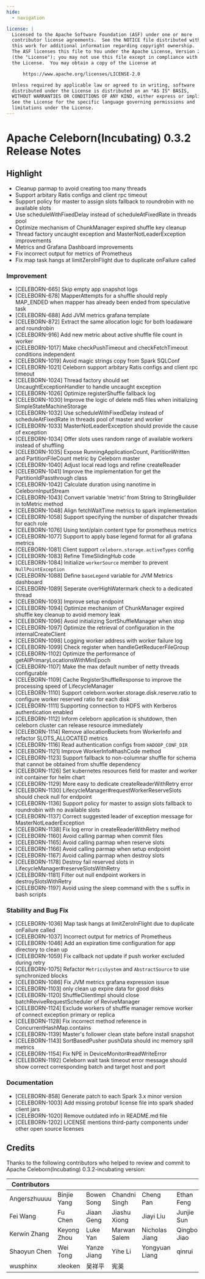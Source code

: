 ```yaml
---
hide:
  - navigation

license: |
  Licensed to the Apache Software Foundation (ASF) under one or more
  contributor license agreements.  See the NOTICE file distributed with
  this work for additional information regarding copyright ownership.
  The ASF licenses this file to You under the Apache License, Version 2.0
  (the "License"); you may not use this file except in compliance with
  the License.  You may obtain a copy of the License at

      https://www.apache.org/licenses/LICENSE-2.0

  Unless required by applicable law or agreed to in writing, software
  distributed under the License is distributed on an "AS IS" BASIS,
  WITHOUT WARRANTIES OR CONDITIONS OF ANY KIND, either express or implied.
  See the License for the specific language governing permissions and
  limitations under the License.
---
```


# Apache Celeborn(Incubating) 0.3.2 Release Notes

## Highlight

- Cleanup parmap to avoid creating too many threads
- Support arbitary Ratis configs and client rpc timeout
- Support policy for master to assign slots fallback to roundrobin with no available slots
- Use scheduleWithFixedDelay instead of scheduleAtFixedRate in threads pool
- Optimize mechanism of ChunkManager expired shuffle key cleanup
- Thread factory uncaught exception and MasterNotLeaderException improvements
- Metrics and Grafana Dashboard improvements
- Fix incorrect output for metrics of Prometheus
- Fix map task hangs at limitZeroInFlight due to duplicate onFailure called

### Improvement

- [CELEBORN-665] Skip empty app snapshot logs
- [CELEBORN-678] MapperAttempts for a shuffle should reply MAP_ENDED when mapper has already been ended from speculative task
- [CELEBORN-688] Add JVM metrics grafana template
- [CELEBORN-872] Extract the same allocation logic for both loadaware and roundrobin
- [CELEBORN-916] Add new metric about active shuffle file count in worker
- [CELEBORN-1017] Make checkPushTimeout and checkFetchTimeout conditions independent
- [CELEBORN-1019] Avoid magic strings copy from Spark SQLConf
- [CELEBORN-1021] Celeborn support arbitary Ratis configs and client rpc timeout
- [CELEBORN-1024] Thread factory should set UncaughtExceptionHandler to handle uncaught exception
- [CELEBORN-1026] Optimize registerShuffle fallback log
- [CELEBORN-1030] Improve the logic of delete md5 files when initializing SimpleStateMachineStorage
- [CELEBORN-1032] Use scheduleWithFixedDelay instead of scheduleAtFixedRate in threads pool of master and worker
- [CELEBORN-1033] MasterNotLeaderException should provide the cause of exception
- [CELEBORN-1034] Offer slots uses random range of available workers instead of shuffling
- [CELEBORN-1035] Expose RunningApplicationCount, PartitionWritten and PartitionFileCount metric by Celeborn master
- [CELEBORN-1040] Adjust local read logs and refine createReader
- [CELEBORN-1041] Improve the implementation for get the PartitionIdPassthrough class
- [CELEBORN-1042] Calculate duration using nanotime in CelebornInputStream
- [CELEBORN-1043] Convert variable ‘metric’ from String to StringBuilder in toMetric method
- [CELEBORN-1048] Align fetchWaitTime metrics to spark implementation
- [CELEBORN-1058] Support specifying the number of dispatcher threads for each role
- [CELEBORN-1076] Using text/plain content type for prometheus metrics
- [CELEBORN-1077] Support to apply base legend format for all grafana metrics
- [CELEBORN-1081] Client support `celeborn.storage.activeTypes` config
- [CELEBORN-1083] Refine TimeSlidingHub code
- [CELEBORN-1084] Initialize `workerSource` member to prevent `NullPointException`
- [CELEBORN-1088] Define `baseLegend` variable for JVM Metrics dashboard
- [CELEBORN-1089] Seperate overHighWatermark check to a dedicated thread
- [CELEBORN-1093] Improve setup endpoint
- [CELEBORN-1094] Optimize mechanism of ChunkManager expired shuffle key cleanup to avoid memory leak
- [CELEBORN-1096] Avoid initializing SortShuffleManager when stop
- [CELEBORN-1097] Optimize the retrieval of configuration in the internalCreateClient
- [CELEBORN-1098] Logging worker address with worker failure log
- [CELEBORN-1099] Check register when handleGetReducerFileGroup
- [CELEBORN-1102] Optimize the performance of getAllPrimaryLocationsWithMinEpoch
- [CELEBORN-1107] Make the max default number of netty threads configurable
- [CELEBORN-1109] Cache RegisterShuffleResponse to improve the processing speed of LifecycleManager
- [CELEBORN-1110] Support celeborn.worker.storage.disk.reserve.ratio to configure worker reserved ratio for each disk
- [CELEBORN-1111] Supporting connection to HDFS with Kerberos authentication enabled
- [CELEBORN-1112] Inform celeborn application is shutdown, then celeborn cluster can release resource immediately
- [CELEBORN-1114] Remove allocationBuckets from WorkerInfo and refactor SLOTS_ALLOCATED metrics
- [CELEBORN-1116] Read authentication configs from `HADOOP_CONF_DIR`
- [CELEBORN-1121] Improve WorkerInfo#hashCode method
- [CELEBORN-1123] Support fallback to non-columnar shuffle for schema that cannot be obtained from shuffle dependency
- [CELEBORN-1126] Set kubernetes resources field for master and worker init container for helm chart
- [CELEBORN-1129] More easy to dedicate createReaderWithRetry error
- [CELEBORN-1130] LifecycleManager#requestWorkerReserveSlots should check null for endpoint
- [CELEBORN-1136] Support policy for master to assign slots fallback to roundrobin with no available slots
- [CELEBORN-1137] Correct suggested leader of exception message for MasterNotLeaderException
- [CELEBORN-1138] Fix log error in createReaderWithRetry method
- [CELEBORN-1160] Avoid calling parmap when commit files
- [CELEBORN-1165] Avoid calling parmap when reserve slots
- [CELEBORN-1166] Avoid calling parmap when setup endpoint
- [CELEBORN-1167] Avoid calling parmap when destroy slots
- [CELEBORN-1178] Destroy fail reserved slots in LifecycleManager#reserveSlotsWithRetry
- [CELEBORN-1181] Filter out null endpoint workers in destroySlotsWithRetry
- [CELEBORN-1197] Avoid using the sleep command with the s suffix in bash scripts

### Stability and Bug Fix

- [CELEBORN-1036] Map task hangs at limitZeroInFlight due to duplicate onFailure called
- [CELEBORN-1037] Incorrect output for metrics of Prometheus
- [CELEBORN-1046] Add an expiration time configuration for app directory to clean up
- [CELEBORN-1059] Fix callback not update if push worker excluded during retry
- [CELEBORN-1075] Refactor `MetricsSystem` and `AbstractSource` to use synchronized blocks
- [CELEBORN-1086] Fix JVM metrics grafana expression issue
- [CELEBORN-1103] only clean up expire data for good disks
- [CELEBORN-1120] ShuffleClientImpl should close batchReviveRequestScheduler of ReviveManager
- [CELEBORN-1124] Exclude workers of shuffle manager remove worker of connect exception primary or replica
- [CELEBORN-1128] Fix incorrect method reference in ConcurrentHashMap.contains
- [CELEBORN-1139] Master's follower clean state before install snapshot
- [CELEBORN-1143] SortBasedPusher pushData should inc memory spill metrics
- [CELEBORN-1154] Fix NPE in DeviceMonitor#readWriteError
- [CELEBORN-1192] Celeborn wait task timeout error message should show correct corresponding batch and target host and port

### Documentation

- [CELEBORN-858] Generate patch to each Spark 3.x minor version
- [CELEBORN-1003] Add missing protobuf license file into spark shaded client jars
- [CELEBORN-1020] Remove outdated info in README.md file
- [CELEBORN-1202] LICENSE mentions third-party components under other open source licenses

## Credits

Thanks to the following contributors who helped to review and commit to Apache Celeborn(Incubating) 0.3.2-incubating version:

| Contributors |             |             |               |                |             |
|--------------|-------------|-------------|---------------|----------------|-------------|
| Angerszhuuuu | Binjie Yang | Bowen Song  | Chandni Singh | Cheng Pan      | Ethan Feng  |
| Fei Wang     | Fu Chen     | Jiaan Geng  | Jiashu Xiong  | Jiayi Liu      | Junjie Sun  |
| Kerwin Zhang | Keyong Zhou | Luke Yan    | Marwan Salem  | Nicholas Jiang | Qingbo Jiao |
| Shaoyun Chen | Wei Tong    | Yanze Jiang | Yihe Li       | Yongyuan Liang | qinrui      |
| wusphinx     | xleoken     | 吴祥平         | 宪英            |
